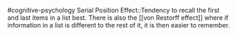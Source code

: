 #cognitive-psychology 
Serial Position Effect::Tendency to recall the first and last items in a list best. There is also the [[von Restorff effect]] where if information in a list is different to the rest of it, it is then easier to remember. 